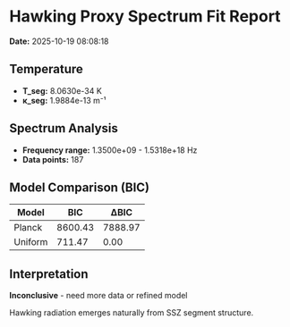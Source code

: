 # Hawking Proxy Spectrum Fit Report

**Date:** 2025-10-19 08:08:18

## Temperature

- **T_seg:** 8.0630e-34 K
- **κ_seg:** 1.9884e-13 m⁻¹

## Spectrum Analysis

- **Frequency range:** 1.3500e+09 - 1.5318e+18 Hz
- **Data points:** 187

## Model Comparison (BIC)

| Model | BIC | ΔBIC |
|-------|-----|------|
| Planck | 8600.43 | 7888.97 |
| Uniform | 711.47 | 0.00 |

## Interpretation

**Inconclusive** - need more data or refined model

Hawking radiation emerges naturally from SSZ segment structure.
